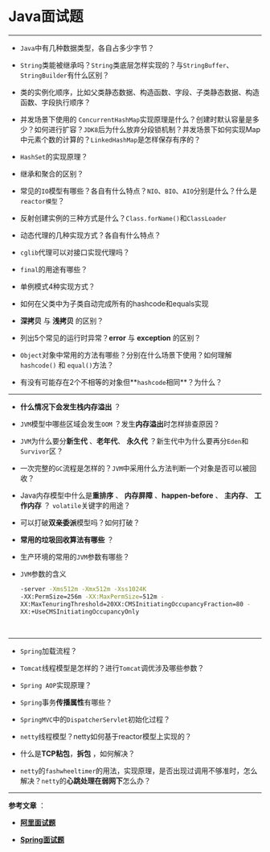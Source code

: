 # <a name="top">Java面试题</a>





----

+ `Java`中有几种数据类型，各自占多少字节？







+ `String`类能被继承吗？`String`类底层怎样实现的？与`StringBuffer`、`StringBuilder`有什么区别？









+ 类的实例化顺序，比如父类静态数据、构造函数、字段、子类静态数据、构造函数、字段执行顺序？









+ 并发场景下使用的 `ConcurrentHashMap`实现原理是什么？创建时默认容量是多少？如何进行扩容？`JDK8`后为什么放弃分段锁机制？并发场景下如何实现Map中元素个数的计算的？`LinkedHashMap`是怎样保存有序的？



+ `HashSet`的实现原理？



+ 继承和聚合的区别？







+ 常见的`IO`模型有哪些？各自有什么特点？`NIO`、`BIO`、`AIO`分别是什么？什么是`reactor模型`？









+ 反射创建实例的三种方式是什么？`Class.forName()`和`ClassLoader`







+ 动态代理的几种实现方式？各自有什么特点？





+ `cglib`代理可以对接口实现代理吗？



+ `final`的用途有哪些？



+ 单例模式4种实现方式？





+ 如何在父类中为子类自动完成所有的hashcode和equals实现





+ **深拷贝** 与 **浅拷贝** 的区别？





+ 列出5个常见的运行时异常？**error** 与 **exception** 的区别？





+ `Object`对象中常用的方法有哪些？分别在什么场景下使用？如何理解`hashcode()` 和 `equal()`方法？





+ 有没有可能存在2个不相等的对象但**`hashcode`相同**？为什么？



----

+ **什么情况下会发生栈内存溢出** ？



+ `JVM`模型中哪些区域会发生`OOM` ？发生**内存溢出**时怎样排查原因？



+ `JVM`为什么要分**新生代** 、**老年代**、 **永久代** ？新生代中为什么要再分`Eden`和`Survivor`区？





+ 一次完整的`GC`流程是怎样的？`JVM`中采用什么方法判断一个对象是否可以被回收？





+ Java内存模型中什么是**重排序** 、 **内存屏障** 、**happen-before** 、 **主内存**、 **工作内存** ？ `volatile`关键字的用途？



+ 可以打破**双亲委派**模型吗？如何打破？





+ **常用的垃圾回收算法有哪些** ？





+ 生产环境的常用的`JVM`参数有哪些？





+ `JVM`参数的含义

  ```sh
  -server -Xms512m -Xmx512m -Xss1024K
  -XX:PermSize=256m -XX:MaxPermSize=512m -
  XX:MaxTenuringThreshold=20XX:CMSInitiatingOccupancyFraction=80 -
  XX:+UseCMSInitiatingOccupancyOnly
  ```

  ​



----

+ `Spring`加载流程？





+ `Tomcat`线程模型是怎样的？进行`Tomcat`调优涉及哪些参数？





+ `Spring AOP`实现原理？





+ `Spring`事务**传播属性**有哪些？





+ `SpringMVC`中的`DispatcherServlet`初始化过程？





+ `netty`线程模型？netty如何基于reactor模型上实现的？









+ 什么是**TCP粘包**，**拆包** ，如何解决？





+ `netty`的`fashwheeltimer`的用法，实现原理，是否出现过调用不够准时，怎么解决？`netty`的**心跳处理在弱网下**怎么办？









---

**参考文章** ：

+ <a href="https://mp.weixin.qq.com/s?__biz=MzI3ODcxMzQzMw==&mid=2247486906&idx=2&sn=9394dec358ec9130a4bbc9ac2b50c6e5&chksm=eb53888cdc24019a7e5a69086b5aff46973865681dd9dcf29a4b03d29036753150c86d16288f&scene=21#wechat_redirect">**阿里面试题**</a>


+ <a href="https://mp.weixin.qq.com/s?__biz=MzI3ODcxMzQzMw==&mid=2247486678&idx=1&sn=2a5e38e67c3d267d6c58d963adb24ccc&scene=21#wechat_redirect">**Spring面试题**</a>
